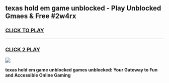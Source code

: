 
## texas hold em game unblocked - Play Unblocked Gmaes & Free #2w4rx
<h3>
<a href="https://news.freeplayer.one?title=texas_hold_em_game_unblocked&ref=24F">CLICK TO PLAY</a></h3>
<hr>

<h3>
<a href="https://news.freeplayer.one?title=texas_hold_em_game_unblocked&ref=24F">CLICK 2 PLAY</a>
  
</h3>

<a href="https://news.freeplayer.one?title=texas_hold_em_game_unblocked&ref=24F/"><img src="https://clearcache.store/games.png"></a>


**texas hold em game unblocked games unblocked: Your Gateway to Fun and Accessible Online Gaming**
